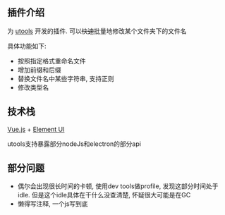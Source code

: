 ## 插件介绍

为 [utools](https://u.tools) 开发的插件. 可以<del>快速</del>批量地修改某个文件夹下的文件名

具体功能如下: 

- 按照指定格式重命名文件
- 增加前缀和后缀
- 替换文件名中某些字符串, 支持正则
- 修改类型名

## 技术栈

[Vue.js](https://vuejs.org) + [Element UI](http://element.eleme.io/)

utools支持暴露部分nodeJs和electron的部分api

## 部分问题

- 偶尔会出现很长时间的卡顿, 使用dev tools做profile, 发现这部分时间处于idle. 但是这个idle具体在干什么没查清楚, 怀疑很大可能是在GC
- 懒得写注释, 一个js写到底